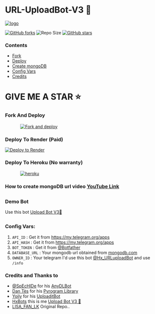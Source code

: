 # URL-UploadBot-V3 🚀

[![logo](https://gif-export-bot.cc/BQACAgIAAxkDAAEREXljZ3qD2EyEotksU30OHmn4P8Ce1wACXSEAAqCNOUvopq_Fx2tf4CsE/sunglasses_animated_sticker.gif)](https://telegram.dog/Hx_URLuploadBot)

[![GitHub forks](https://img.shields.io/github/forks/oVo-HxBots/URL-UploadBot?&style=flat-square&logo=github)](https://github.com/oVo-HxBots/URL-UploadBot/fork)
![Repo Size](https://img.shields.io/github/repo-size/oVo-HxBots/URL-UploadBot?&style=flat-square&logo=github)
[![GitHub stars](https://img.shields.io/github/stars/oVo-HxBots/URL-UploadBot?&style=flat-square&logo=github)](https://github.com/oVo-HxBots/URL-UploadBot/stargazers)

### Contents 
- [Fork](#fork-and-deploy)
- [Deploy](#deploy-to-heroku)
- [Create mongoDB](#how-to-create-mongoDB-url-video)
- [Config Vars](#config-vars)
- [Credits](#credits-and-thanks-to)
  
# GIVE ME A STAR ⭐

### Fork And Deploy

  ㅤ ㅤ   ㅤ <a href="https://github.com/oVo-HxBots/URL-UploadBot/fork"><img alt="Fork and deploy" src="https://img.shields.io/badge/-Fork%20And%20Deploy-black?style=for-the-badge&logo=github&logoColor=white"/></a> 

### Deploy To Render (Paid)

[![Deploy to Render](https://render.com/images/deploy-to-render-button.svg)](https://render.com/deploy?)
  

### Deploy To Heroku (No warranty)

  ㅤ ㅤ   ㅤ <a href="https://dashboard.heroku.com/new?template=https://github.com/jegaa1/URL-UploadBot"><img alt="heroku" src="https://img.shields.io/badge/-Deploy%20To%20Heroku-purple?style=for-the-badge&logo=heroku&logoColor=white"/></a> 

### How to create mongoDB url video [YouTube Link](https://youtu.be/VudXkbirhM8)

## 

### Demo Bot
Use this bot [Upload Bot V3🚀](http://t.me/Hx_URLuploadBot)

##

### Config Vars:

1. `API_ID` : Get it from https://my.telegram.org/apps 
2. `API_HASH` : Get it from https://my.telegram.org/apps
3. `BOT_TOKEN` : Get it from [@Botfather](https://t.me/botfather)
4. `DATABASE_URL` : Your mongodb url obtained from [mongodb.com](https://www.mongodb.com)
5. `OWNER_ID` : Your telegram I'd use this bot [@Hx_URLuploadBot](https://telegram.dog/Hx_URLuploadBot) and use `/info`





### Credits and Thanks to

* [@SpEcHlDe](https://t.me/ThankTelegram) for his [AnyDLBot](https://telegram.dog/AnyDLBot)
* [Dan Tès](https://t.me/haskell) for his [Pyrogram Library](https://github.com/pyrogram/pyrogram)
* [Yoily](https://t.me/YoilyL) for his [UploaditBot](https://telegram.dog/UploaditBot)
* [HxBots](https://t.me/HxBots) this is me [Upload Bot V3 🚀](https://telegram.dog/Hx_URLuploadBot)
* [LISA_FAN_LK](https://t.me/LISA_FAN_LK) Original Repo..
